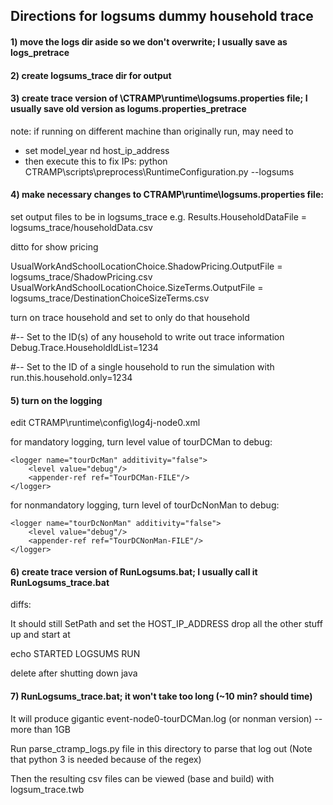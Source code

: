 
## Directions for logsums dummy household trace

#### 1) move the logs dir aside so we don't overwrite; I usually save as logs_pretrace
#### 2) create logsums_trace dir for output
#### 3) create trace version of \CTRAMP\runtime\logsums.properties file; I usually save old version as logums.properties_pretrace

note: if running on different machine than originally run, may need to 
- set model_year nd host_ip_address
- then execute this to fix IPs: python CTRAMP\scripts\preprocess\RuntimeConfiguration.py --logsums

#### 4) make necessary changes to CTRAMP\runtime\logsums.properties file:

set output files to be in logsums_trace
  e.g. Results.HouseholdDataFile = logsums_trace/householdData.csv

ditto for show pricing 

UsualWorkAndSchoolLocationChoice.ShadowPricing.OutputFile   = logsums_trace/ShadowPricing.csv
UsualWorkAndSchoolLocationChoice.SizeTerms.OutputFile       = logsums_trace/DestinationChoiceSizeTerms.csv

turn on trace household and set to only do that household

#-- Set to the ID(s) of any household to write out trace information
Debug.Trace.HouseholdIdList=1234

#-- Set to the ID of a single household to run the simulation with
run.this.household.only=1234

#### 5) turn on the logging

edit CTRAMP\runtime\config\log4j-node0.xml

for mandatory logging, turn level value of tourDCMan to debug:

    <logger name="tourDcMan" additivity="false">
        <level value="debug"/>
        <appender-ref ref="TourDCMan-FILE"/>
    </logger>

for nonmandatory logging, turn level of tourDcNonMan to debug:

    <logger name="tourDcNonMan" additivity="false">
        <level value="debug"/>
        <appender-ref ref="TourDCNonMan-FILE"/>
    </logger>


 #### 6) create trace version of RunLogsums.bat; I usually call it RunLogsums_trace.bat

diffs:

It should still SetPath and set the HOST_IP_ADDRESS
drop all the other stuff up and start at

echo STARTED LOGSUMS RUN

delete after shutting down java

#### 7) RunLogsums_trace.bat; it won't take too long (~10 min?  should time)

It will produce gigantic event-node0-tourDCMan.log (or nonman version) -- more than 1GB 

Run parse_ctramp_logs.py file in this directory to parse that log out
(Note that python 3 is needed because of the regex)

Then the resulting csv files can be viewed (base and build) with logsum_trace.twb

